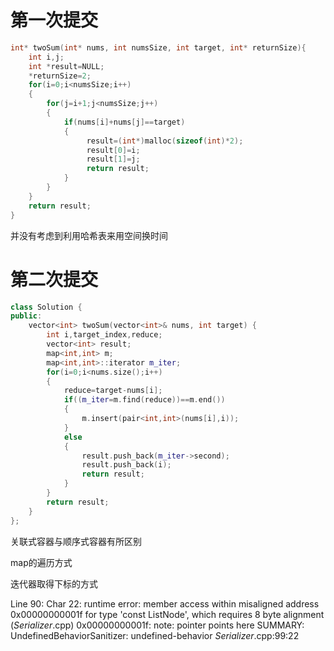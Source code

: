 # 第一次提交

```c
int* twoSum(int* nums, int numsSize, int target, int* returnSize){
    int i,j;
    int *result=NULL;
    *returnSize=2;
    for(i=0;i<numsSize;i++)
    {
        for(j=i+1;j<numsSize;j++)
        {
            if(nums[i]+nums[j]==target)
            {
                 result=(int*)malloc(sizeof(int)*2);
                 result[0]=i;
                 result[1]=j;
                 return result;
            }
        }
    }
    return result;
}
```

并没有考虑到利用哈希表来用空间换时间

# 第二次提交

```c++
class Solution {
public:
    vector<int> twoSum(vector<int>& nums, int target) {
        int i,target_index,reduce;
        vector<int> result;
        map<int,int> m;
        map<int,int>::iterator m_iter;
        for(i=0;i<nums.size();i++)
        {
            reduce=target-nums[i];
            if((m_iter=m.find(reduce))==m.end())
            {
                m.insert(pair<int,int>(nums[i],i));
            }
            else
            {
                result.push_back(m_iter->second);
                result.push_back(i);
                return result;
            }           
        }
        return result;
    }
};
```

关联式容器与顺序式容器有所区别

map的遍历方式

迭代器取得下标的方式

Line 90: Char 22: runtime error: member access within misaligned address 0x00000000001f for type 'const ListNode', which requires 8 byte alignment (_Serializer_.cpp)
0x00000000001f: note: pointer points here
<memory cannot be printed>
SUMMARY: UndefinedBehaviorSanitizer: undefined-behavior _Serializer_.cpp:99:22